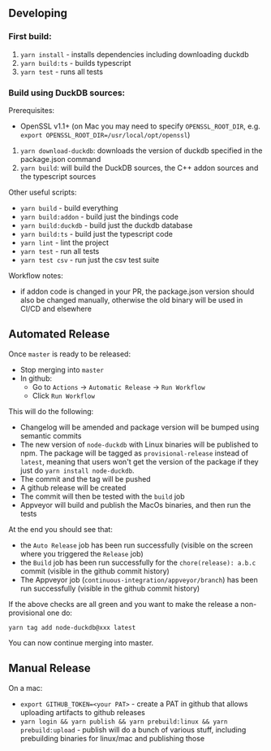 ## Developing

### First build:

1. `yarn install` - installs dependencies including downloading duckdb
2. `yarn build:ts` - builds typescript
3. `yarn test` - runs all tests

### Build using DuckDB sources:

Prerequisites:

- OpenSSL v1.1+ (on Mac you may need to specify `OPENSSL_ROOT_DIR`, e.g. ` export OPENSSL_ROOT_DIR=/usr/local/opt/openssl`)

1. `yarn download-duckdb`: downloads the version of duckdb specified in the package.json command
2. `yarn build`: will build the DuckDB sources, the C++ addon sources and the typescript sources

Other useful scripts:

- `yarn build` - build everything
- `yarn build:addon` - build just the bindings code
- `yarn build:duckdb` - build just the duckdb database
- `yarn build:ts` - build just the typescript code
- `yarn lint` - lint the project
- `yarn test` - run all tests
- `yarn test csv` - run just the csv test suite

Workflow notes:

- if addon code is changed in your PR, the package.json version should also be changed manually, otherwise the old binary will be used in CI/CD and elsewhere

## Automated Release

Once `master` is ready to be released:

- Stop merging into `master`
- In github:
  - Go to `Actions` -> `Automatic Release` -> `Run Workflow`
  - Click `Run Workflow`

This will do the following:

- Changelog will be amended and package version will be bumped using semantic commits
- The new version of `node-duckdb` with Linux binaries will be published to npm. The package will be tagged as `provisional-release` instead of `latest`, meaning that users won't get the version of the package if they just do `yarn install node-duckdb`.
- The commit and the tag will be pushed
- A github release will be created
- The commit will then be tested with the `build` job
- Appveyor will build and publish the MacOs binaries, and then run the tests

At the end you should see that:

- the `Auto Release` job has been run successfully (visible on the screen where you triggered the `Release` job)
- the `Build` job has been run successfully for the `chore(release): a.b.c` commit (visible in the github commit history)
- The Appveyor job (`continuous-integration/appveyor/branch`) has been run successfully (visible in the github commit history)

If the above checks are all green and you want to make the release a non-provisional one do:

```
yarn tag add node-duckdb@xxx latest
```

You can now continue merging into master.

## Manual Release

On a mac:

- `export GITHUB_TOKEN=<your PAT>` - create a PAT in github that allows uploading artifacts to github releases
- `yarn login && yarn publish && yarn prebuild:linux && yarn prebuild:upload` - publish will do a bunch of various stuff, including prebuilding binaries for linux/mac and publishing those
